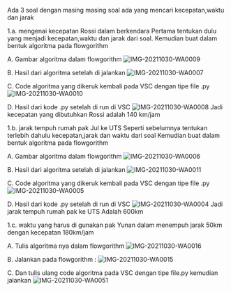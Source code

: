 Ada 3 soal dengan masing masing soal ada yang mencari kecepatan,waktu dan jarak

1.a. mengenai kecepatan Rossi dalam berkendara
     Pertama tentukan dulu yang menjadi kecepatan,waktu dan jarak dari soal.
     Kemudian buat dalam bentuk algoritma pada flowgorithm 
 
   A. Gambar algoritma dalam flowgorithm
   ![IMG-20211030-WA0009](https://user-images.githubusercontent.com/93030333/139533235-3553bfe8-ba49-48d1-a35e-d361e41a71bb.jpg)
  
   B. Hasil dari algoritma setelah di jalankan
   ![IMG-20211030-WA0007](https://user-images.githubusercontent.com/93030333/139533250-83e9824f-7197-4ef6-b23d-127d7a887d21.jpg)

   C. Code algoritma yang dikeruk kembali pada VSC dengan tipe file .py
   ![IMG-20211030-WA0010](https://user-images.githubusercontent.com/93030333/139533257-b9eac8d7-8911-4554-b656-bb1b3f832b1f.jpg)

   D. Hasil dari kode .py setelah di run di VSC
   ![IMG-20211030-WA0008](https://user-images.githubusercontent.com/93030333/139533260-bd2288af-5014-465d-b8bd-d2b2555fe727.jpg)
Jadi kecepatan yang dibutuhkan Rossi adalah 140 km/jam

1.b. jarak tempuh rumah pak Jul ke UTS 
     Seperti sebelumnya tentukan terlebih dahulu kecepatan,jarak dan waktu dari soal
     Kemudian buat dalam bentuk algoritma pada flowgorithm
   
   A. Gambar algoritma dalam flowgorithm
     ![IMG-20211030-WA0006](https://user-images.githubusercontent.com/93030333/139533695-a49b07d6-c197-483d-814f-b7c30891b8be.jpg)

   B. Hasil dari algoritma setelah di jalankan
     ![IMG-20211030-WA0011](https://user-images.githubusercontent.com/93030333/139533701-8065eead-9460-482c-8ce9-d28e2ced723d.jpg)

   C. Code algoritma yang dikeruk kembali pada VSC dengan tipe file .py
     ![IMG-20211030-WA0005](https://user-images.githubusercontent.com/93030333/139533711-09914f17-5c6e-4a25-9a4e-51768ae9edef.jpg)

   D. Hasil dari kode .py setelah di run di VSC
     ![IMG-20211030-WA0004](https://user-images.githubusercontent.com/93030333/139533727-29021120-4c69-4bbb-bd65-10696a0add5e.jpg)
Jadi jarak tempuh rumah pak ke UTS Adalah 600km

1.c. waktu yang harus di gunakan pak Yunan dalam menempuh jarak 50km dengan kecepatan 180km/jam

   A. Tulis algoritma nya dalam flowgorithm
      ![IMG-20211030-WA0016](https://user-images.githubusercontent.com/93030333/139534380-5e0c5a40-4379-4068-a4bc-7242f42541d6.jpg)
    
   B. Jalankan pada flowgorithm :
      ![IMG-20211030-WA0015](https://user-images.githubusercontent.com/93030333/139534407-d3f86e7f-8264-42a7-adab-4053fd4bce89.jpg)

   C. Dan tulis ulang code algoritma pada VSC dengan tipe file.py kemudian jalankan
      ![IMG-20211030-WA0051](https://user-images.githubusercontent.com/93030333/139534572-63650613-10d3-4de3-b096-e6dbaaf44ea0.jpg)
